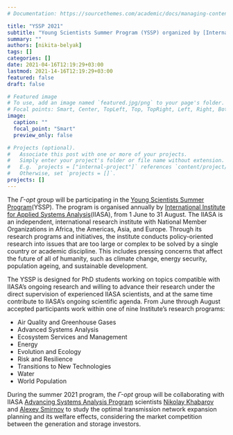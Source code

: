 ```yaml
---
# Documentation: https://sourcethemes.com/academic/docs/managing-content/

title: "YSSP 2021"
subtitle: "Young Scientists Summer Program (YSSP) organized by [International Institie for Applied Systems Analysis](https://iiasa.ac.at/)"
summary: ""
authors: [nikita-belyak]
tags: []
categories: []
date: 2021-04-16T12:19:29+03:00
lastmod: 2021-14-16T12:19:29+03:00
featured: false
draft: false

# Featured image
# To use, add an image named `featured.jpg/png` to your page's folder.
# Focal points: Smart, Center, TopLeft, Top, TopRight, Left, Right, BottomLeft, Bottom, BottomRight.
image:
  caption: ""
  focal_point: "Smart"
  preview_only: false

# Projects (optional).
#   Associate this post with one or more of your projects.
#   Simply enter your project's folder or file name without extension.
#   E.g. `projects = ["internal-project"]` references `content/project/deep-learning/index.md`.
#   Otherwise, set `projects = []`.
projects: []
---
```


The *$\Gamma$-opt* group will be participating in the [Young Scientists Summer Program](https://iiasa.ac.at/web/home/education/yssp/Young_Scientists_Summer_Program.html)(YSSP). The program is organised annually by [International Institute for Applied Systems Analysis](https://iiasa.ac.at/)(IIASA), from 1 June to 31 August.  The IIASA is an independent, international research institute with National Member Organizations in Africa, the Americas, Asia, and Europe. Through its research programs and initiatives, the institute conducts policy-oriented research into issues that are too large or complex to be solved by a single country or academic discipline. This includes pressing concerns that affect the future of all of humanity, such as climate change, energy security, population ageing, and sustainable development. 

The YSSP is designed for PhD students working on topics compatible with IIASA’s ongoing research and willing to advance their research under the direct supervision of experienced IIASA scientists, and at the same time contribute to IIASA’s ongoing scientific agenda. From June through August accepted participants work within one of nine Institute’s research programs:
* Air Quality and Greenhouse Gases
* Advanced Systems Analysis
* Ecosystem Services and Management
* Energy
* Evolution and Ecology                                  
* Risk and Resilience
* Transitions to New Technologies
* Water
* World Population 

 During the summer 2021 program, the *$\Gamma$-opt* group will be collaborating with IIASA [Advancing Systems Analysis Program](https://iiasa.ac.at/web/asa.html) scientists [Nikolay Khabarov](https://iiasa.ac.at/web/home/research/researchPrograms/EcosystemsServicesandManagement/-Khabarov--Nikolay-.en.html) and [Alexey Smirnov](https://iiasa.ac.at/web/home/research/researchPrograms/EcosystemsServicesandManagement/Smirnov--Alexey.en.html) to study the optimal transmission network expansion planning and its welfare effects, considering the market competition between the generation and storage investors.  